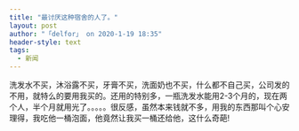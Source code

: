 ```yaml
---
title: "最讨厌这种宿舍的人了。"
layout: post
author: "「delfor」 on 2020-1-19 18:35"
header-style: text
tags:
  - 新闻
---
```


<head></head>
<body>
  洗发水不买，沐浴露不买，牙膏不买，洗面奶也不买，什么都不自己买，公司发的不用，就特么的要用我买的。还用的特别多，一瓶洗发水能用2-3个月的，现在两个人，半个月就用光了。。。。。很反感，虽然本来钱就不多，用我的东西那叫个心安理得，我吃他一桶泡面，他竟然让我买一桶还给他，这什么奇葩!
 <br>
</body>


